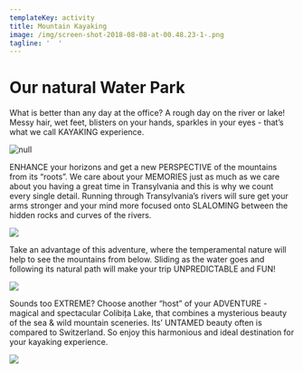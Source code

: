 ```yaml
---
templateKey: activity
title: Mountain Kayaking
image: /img/screen-shot-2018-08-08-at-00.48.23-1-.png
tagline: '  '
---
```

# Our natural Water Park

What is better than any day at the office? A rough day on the river or lake! Messy hair, wet feet, blisters on your hands, sparkles in your eyes - that’s what we call KAYAKING experience.

![null](/img/vadu-crisului-9.png)

ENHANCE your horizons and get a new PERSPECTIVE of the mountains from its “roots”. We care about your MEMORIES just as much as we care about you having a great time in Transylvania and this is why we count every single detail. Running through Transylvania’s rivers will sure get your arms stronger and your mind more focused onto SLALOMING between the hidden rocks and curves of the rivers. 

![](/img/vaducrisului-10.png)

Take an advantage of this adventure, where the temperamental nature will help to see the mountains from below. Sliding as the water goes and following its natural path will make your trip UNPREDICTABLE and FUN!

![](/img/32440471_1110342742439045_5975578781924982784_n.jpg)

Sounds too EXTREME? Choose another “host” of your ADVENTURE - magical and spectacular Colibița Lake, that combines a mysterious beauty of the sea & wild mountain sceneries. Its’ UNTAMED beauty often is compared to Switzerland. So enjoy this harmonious and ideal destination for your kayaking experience.

![](/img/22829084_1000911263382194_92442512961224745_o.jpg)
